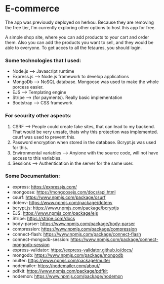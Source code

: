 # E-commerce

The app was previously deployed on herkou. Because they are removing the free tier, I'm currently exploring other options to host this app for free.

A simple shop site, where you can add products to your cart and order them. Also you can add the products you want to sell, and they would be able to everyone. To get acces to all the fetaures, you should login.

### Some technologies that I used:
- Node.js --> Javascript runtime
- Express.js --> Node.js framework to develop applications
- MongoDb --> NoSQL database. Mongoose was used to make the whole porcess easier.
- EJS --> Templating engine
- Stripe --> (for payments). Really basic implementation
- Bootstrap --> CSS framework

### For security other aspects:
1. CSRF --> People could create fake sites, that can lead to my backend. That would be very unsafe, thats why this protection was implemented. csurf was used to prevent this.
2. Password encryption when stored in the database. Bcrypt.js was used for this. 
3. Environmental variables --> Anyione with the source code, will not have access to this variables.
4. Sessions --> Authentication in the server for the same user.

### Some Documentation:

- express: https://expressjs.com/
- mongoose: https://mongoosejs.com/docs/api.html
- csurf: https://www.npmjs.com/package/csurf
- dotenv: https://www.npmjs.com/package/dotenv
- bcrypt.js: https://www.npmjs.com/package/bcryptjs
- EJS: https://www.npmjs.com/package/ejs
- Stripe: https://stripe.com/docs
- body-parser: https://www.npmjs.com/package/body-parser
- compression: https://www.npmjs.com/package/compression
- connect-flash: https://www.npmjs.com/package/connect-flash
- connect-mongodb-session: https://www.npmjs.com/package/connect-mongodb-session
- express-validator: https://express-validator.github.io/docs/
- mongodb: https://www.npmjs.com/package/mongodb
- multer: https://www.npmjs.com/package/multer
- nodemailer: https://nodemailer.com/about/
- pdfkit: https://www.npmjs.com/package/pdfkit
- nodemon: https://www.npmjs.com/package/nodemon
